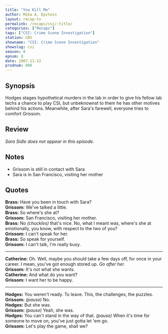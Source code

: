```yaml
---
title: "You Kill Me"
author: Mika A. Epstein
layout: recap-tv
permalink: /recaps/csi/:title/
categories: ["Recaps"]
tags: ["CSI: Crime Scene Investigation"]
station: CBS
showname: "CSI: Crime Scene Investigation"
showslug: csi
season: 8
epnum: 8  
date: 2007-11-22
prodnum: 808  
---
```


## Synopsis

Hodges stages hypothetical murders in the lab in order to give his fellow lab techs a chance to play CSI, but unbeknownst to them he has other motives behind his actions. Meanwhile, after Sara's farewell, everyone tries to comfort Grissom.

## Review

_Sara Sidle does not appear in this episode._

## Notes

* Grissom is still in contact with Sara  
* Sara is in San Francisco, visiting her mother

## Quotes

**Brass:** Have you been in touch with Sara?  
**Grissom:** We've talked a little.  
**Brass:** So where's she at?  
**Grissom:** San Francisco, visiting her mother.  
**Brass:** No _(chuckles)_ that's nice. No, what I meant was, where's she at emotionally, you know, with respect to the two of you?  
**Grissom:** I can't speak for her.  
**Brass:** So speak for yourself.  
**Grissom:** I can't talk, I'm really busy.  

- - -

**Catherine:** Oh. Well, maybe you should take a few days off, for once in your career. I mean, you've got enough stored up. _Go after her._  
**Grissom:** It's not what she wants.  
**Catherine:** And what do you want?  
**Grissom:** I want her to be happy.  

- - -

**Hodges:** You weren't ready. To leave. This, the challenges, the puzzles.  
**Grissom:** _(pause)_ No.  
**Hodges:** But she was.  
**Grissom:** _(pause)_ Yeah, she was.  
**Hodges:** You can't stand in the way of that. _(pause)_ When it's time for someone to move on, you've just gotta let 'em go.  
**Grissom:** Let's play the game, shall we?
